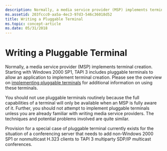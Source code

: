 ```yaml
---
description: Normally, a media service provider (MSP) implements terminal creation.
ms.assetid: 203fccc0-aa5a-4ec3-97d3-546c36018d52
title: Writing a Pluggable Terminal
ms.topic: concept-article
ms.date: 05/31/2018
---
```


# Writing a Pluggable Terminal

Normally, a media service provider (MSP) implements terminal creation. Starting with Windows 2000 SP1, TAPI 3 includes pluggable terminals to allow an application to implement terminal creation. Please see the overview on [implementing pluggable terminals](implementing-pluggable-terminals.md) for additional information on using these terminals.

You should not use pluggable terminals routinely because the full capabilities of a terminal will only be available when an MSP is fully aware of it. Further, you should not attempt to implement pluggable terminals unless you are already familiar with writing media service providers. The techniques and potential problems involved are quite similar.

Provision for a special case of pluggable terminal currently exists for the situation of a conferencing server that needs to add non-Windows 2000 SP1 or nonmulticast H.323 clients to TAPI 3 multiparty SDP/IP multicast conferences.

 

 



